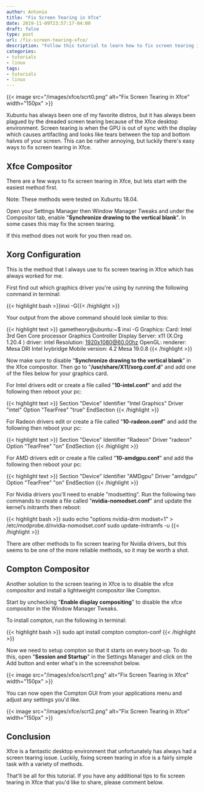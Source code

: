 ```yaml
---
author: Antonio
title: "Fix Screen Tearing in Xfce"
date: 2019-11-09T23:57:17-04:00
draft: false
type: post
url: /fix-screen-tearing-xfce/
description: "Follow this tutorial to learn how to fix screen tearing in Xfce. We will show you a few simple ways to fix screen tearing in the Xfce desktop environment for Intel, AMD, and Nvidia drivers."
categories:
- tutorials
- linux
tags:
- tutorials
- linux
---
```


{{< image src="/images/xfce/scrt0.png" alt="Fix Screen Tearing in Xfce" width="150px" >}}

Xubuntu has always been one of my favorite distros, but it has always been plagued by the dreaded screen tearing because of the Xfce desktop environment. Screen tearing is when the GPU is out of sync with the display which causes artifacting and looks like tears between the top and bottom halves of your screen. This can be rather annoying, but luckily there's easy ways to fix screen tearing in Xfce.

<!--more-->

## **Xfce Compositor**

There are a few ways to fix screen tearing in Xfce, but lets start with the easiest method first.

Note: These methods were tested on Xubuntu 18.04.

Open your Settings Manager then Window Manager Tweaks and under the Compositor tab, enable "**Synchronize drawing to the vertical blank**". In some cases this may fix the screen tearing.

If this method does not work for you then read on.

## **Xorg Configuration**

This is the method that I always use to fix screen tearing in Xfce which has always worked for me.

First find out which graphics driver you're using by running the following command in terminal:

{{< highlight bash >}}inxi -G{{< /highlight >}}

Your output from the above command should look similar to this:

{{< highlight text >}}
gametheory@ubuntu:~$ inxi -G
Graphics:  Card: Intel 3rd Gen Core processor Graphics Controller
           Display Server: x11 (X.Org 1.20.4 ) driver: intel
           Resolution: 1920x1080@60.00hz
           OpenGL: renderer: Mesa DRI Intel Ivybridge Mobile
           version: 4.2 Mesa 19.0.8
{{< /highlight >}}

Now make sure to disable "**Synchronize drawing to the vertical blank**" in the Xfce compositor. Then go to "**/usr/share/X11/xorg.conf.d**" and add one of the files below for your graphics card.

For Intel drivers edit or create a file called "**10-intel.conf**" and add the following then reboot your pc:

{{< highlight text >}}
Section "Device"
  Identifier  "Intel Graphics"
  Driver      "intel"
  Option "TearFree" "true"
EndSection
{{< /highlight >}}

For Radeon drivers edit or create a file called "**10-radeon.conf**" and add the following then reboot your pc:

{{< highlight text >}}
Section "Device"
  Identifier "Radeon"
  Driver "radeon"
  Option "TearFree" "on"
EndSection
{{< /highlight >}}

For AMD drivers edit or create a file called "**10-amdgpu.conf**" and add the following then reboot your pc:

{{< highlight text >}}
Section "Device"
  Identifier "AMDgpu"
  Driver "amdgpu"
  Option "TearFree" "on"
EndSection
{{< /highlight >}}

For Nvidia drivers you'll need to enable "modsetting". Run the following two commands to create a file called "**nvidia-nomodset.conf**" and update the kernel’s initramfs then reboot:

{{< highlight bash >}}
sudo echo "options nvidia-drm modset=1" > /etc/modprobe.d/nvidia-nomodset.conf
sudo update-initramfs -u
{{< /highlight >}}

There are other methods to fix screen tearing for Nvidia drivers, but this seems to be one of the more reliable methods, so it may be worth a shot.

## **Compton Compositor**

Another solution to the screen tearing in Xfce is to disable the xfce compositor and install a lightweight compositor like Compton.

Start by unchecking "**Enable display compositing**" to disable the xfce compositor in the Window Manager Tweaks.

To install compton, run the following in terminal:

{{< highlight bash >}}
sudo apt install compton compton-conf
{{< /highlight >}}

Now we need to setup compton so that it starts on every boot-up. To do this, open "**Session and Startup**" in the Settings Manager and click on the Add button and enter what's in the screenshot below.

{{< image src="/images/xfce/scrt1.png" alt="Fix Screen Tearing in Xfce" width="150px" >}}

You can now open the Compton GUI from your applications menu and adjust any settings you'd like.

{{< image src="/images/xfce/scrt2.png" alt="Fix Screen Tearing in Xfce" width="150px" >}}

## **Conclusion**

Xfce is a fantastic desktop environment that unfortunately has always had a screen tearing issue. Luckily, fixing screen tearing in xfce is a fairly simple task with a variety of methods.

That'll be all for this tutorial. If you have any additional tips to fix screen tearing in Xfce that you'd like to share, please comment below.
